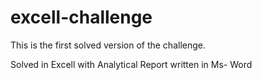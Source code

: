 # excell-challenge

This is the first solved version of the challenge.

Solved in Excell with Analytical Report written in Ms- Word
